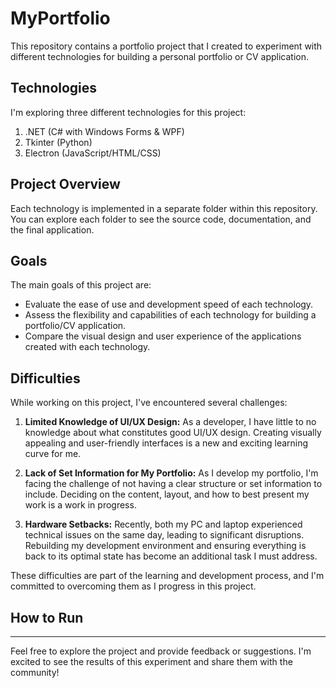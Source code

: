 # MyPortfolio

This repository contains a portfolio project that I created to experiment with different technologies for building a personal portfolio or CV application.

## Technologies

I'm exploring three different technologies for this project:

1. .NET (C# with Windows Forms & WPF)
2. Tkinter (Python)
3. Electron (JavaScript/HTML/CSS)

## Project Overview

Each technology is implemented in a separate folder within this repository. You can explore each folder to see the source code, documentation, and the final application.

## Goals

The main goals of this project are:

- Evaluate the ease of use and development speed of each technology.
- Assess the flexibility and capabilities of each technology for building a portfolio/CV application.
- Compare the visual design and user experience of the applications created with each technology.

## Difficulties

While working on this project, I've encountered several challenges:

1. **Limited Knowledge of UI/UX Design:** As a developer, I have little to no knowledge about what constitutes good UI/UX design. Creating visually appealing and user-friendly interfaces is a new and exciting learning curve for me.

2. **Lack of Set Information for My Portfolio:** As I develop my portfolio, I'm facing the challenge of not having a clear structure or set information to include. Deciding on the content, layout, and how to best present my work is a work in progress.

3. **Hardware Setbacks:** Recently, both my PC and laptop experienced technical issues on the same day, leading to significant disruptions. Rebuilding my development environment and ensuring everything is back to its optimal state has become an additional task I must address.

These difficulties are part of the learning and development process, and I'm committed to overcoming them as I progress in this project.


## How to Run


---

Feel free to explore the project and provide feedback or suggestions. I'm excited to see the results of this experiment and share them with the community!
